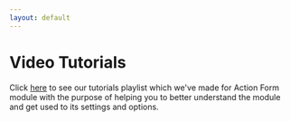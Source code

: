 ```yaml
---
layout: default
---
```


# Video Tutorials

Click <a href="https://www.youtube.com/playlist?list=PLttZcObtJJgEKrfRwwe4FqXcRysIKhyMX">here</a> to see our tutorials playlist which we've made for Action Form module with the purpose of helping you to better understand the module and get used to its settings and options.
